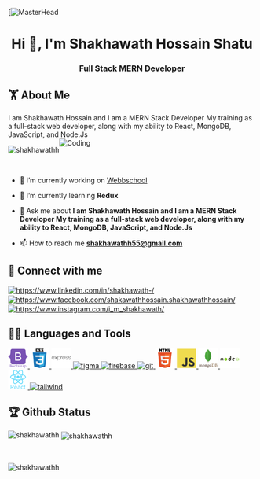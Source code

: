 [![MasterHead](	https://www.synergisticit.com/wp-content/uploads/2021/10/Jacksonville-Banner-mern-stack-training.jpg)
<h1 align="center">Hi 👋, I'm Shakhawath Hossain Shatu</h1>
<h3 align="center">Full Stack MERN Developer</h3>

## 🏋 About Me
I am Shakhawath Hossain and I am a MERN Stack Developer My training as a full-stack web developer, along with my ability to React, MongoDB, JavaScript, and Node.Js
<img align="right" alt="Coding" width="400" src="https://cdn.dribbble.com/users/1162077/screenshots/3848914/programmer.gif">


<p align="left"> <img src="https://komarev.com/ghpvc/?username=shakhawathh&label=Profile%20views&color=0e75b6&style=flat" alt="shakhawathh" /> </p>

<p align="left"> <a href="https://twitter.com/" target="blank"><img src="https://img.shields.io/twitter/follow/?logo=twitter&style=for-the-badge" alt="" /></a> </p>


- 🔭 I’m currently working on [Webbschool](https://webb-school-mission-2022.vercel.app/)

- 🌱 I’m currently learning **Redux**

- 💬 Ask me about **I am Shakhawath Hossain and I am a MERN Stack Developer My training as a full-stack web developer, along with my ability to React, MongoDB, JavaScript, and Node.Js**

- 📫 How to reach me **shakhawathh55@gmail.com**

 ## 🔗 Connect with me 
 
<p align="left">
<a href="https://linkedin.com/in/https://www.linkedin.com/in/shakhawath-/" target="blank"><img align="center" src="https://raw.githubusercontent.com/rahuldkjain/github-profile-readme-generator/master/src/images/icons/Social/linked-in-alt.svg" alt="https://www.linkedin.com/in/shakhawath-/" height="30" width="40" /></a>
 <a href="https://fb.com/https://www.facebook.com/shakawathhossain.shakhawathhossain/" target="blank"><img align="center" src="https://raw.githubusercontent.com/rahuldkjain/github-profile-readme-generator/master/src/images/icons/Social/facebook.svg" alt="https://www.facebook.com/shakawathhossain.shakhawathhossain/" height="30" width="40" /></a>
 <a href="https://instagram.com/https://www.instagram.com/i_m_shakhawath/" target="blank"><img align="center" src="https://raw.githubusercontent.com/rahuldkjain/github-profile-readme-generator/master/src/images/icons/Social/instagram.svg" alt="https://www.instagram.com/i_m_shakhawath/" height="30" width="40" /></a>
</p>

## 👨‍💻 Languages and Tools

<p align="left"> <a href="https://getbootstrap.com" target="_blank" rel="noreferrer"> 

<img src="https://raw.githubusercontent.com/devicons/devicon/master/icons/bootstrap/bootstrap-plain-wordmark.svg" alt="bootstrap" width="40" height="40"/> </a> <a href="https://www.w3schools.com/css/" target="_blank" rel="noreferrer"> <img src="https://raw.githubusercontent.com/devicons/devicon/master/icons/css3/css3-original-wordmark.svg" alt="css3" width="40" height="40"/> </a> <a href="https://expressjs.com" target="_blank" rel="noreferrer"> <img src="https://raw.githubusercontent.com/devicons/devicon/master/icons/express/express-original-wordmark.svg" alt="express" width="40" height="40"/> </a> <a href="https://www.figma.com/" target="_blank" rel="noreferrer"> <img src="https://www.vectorlogo.zone/logos/figma/figma-icon.svg" alt="figma" width="40" height="40"/> </a> <a href="https://firebase.google.com/" target="_blank" rel="noreferrer"> <img src="https://www.vectorlogo.zone/logos/firebase/firebase-icon.svg" alt="firebase" width="40" height="40"/> </a> <a href="https://git-scm.com/" target="_blank" rel="noreferrer"> <img src="https://www.vectorlogo.zone/logos/git-scm/git-scm-icon.svg" alt="git" width="40" height="40"/> </a> <a href="https://www.w3.org/html/" target="_blank" rel="noreferrer"> <img src="https://raw.githubusercontent.com/devicons/devicon/master/icons/html5/html5-original-wordmark.svg" alt="html5" width="40" height="40"/> </a> <a href="https://developer.mozilla.org/en-US/docs/Web/JavaScript" target="_blank" rel="noreferrer"> <img src="https://raw.githubusercontent.com/devicons/devicon/master/icons/javascript/javascript-original.svg" alt="javascript" width="40" height="40"/> </a> <a href="https://www.mongodb.com/" target="_blank" rel="noreferrer"> <img src="https://raw.githubusercontent.com/devicons/devicon/master/icons/mongodb/mongodb-original-wordmark.svg" alt="mongodb" width="40" height="40"/> </a> <a href="https://nodejs.org" target="_blank" rel="noreferrer"> <img src="https://raw.githubusercontent.com/devicons/devicon/master/icons/nodejs/nodejs-original-wordmark.svg" alt="nodejs" width="40" height="40"/> </a> <a href="https://reactjs.org/" target="_blank" rel="noreferrer"> <img src="https://raw.githubusercontent.com/devicons/devicon/master/icons/react/react-original-wordmark.svg" alt="react" width="40" height="40"/> </a> <a href="https://tailwindcss.com/" target="_blank" rel="noreferrer"> <img src="https://www.vectorlogo.zone/logos/tailwindcss/tailwindcss-icon.svg" alt="tailwind" width="40" height="40"/> </a> </p>

## 🏆 Github Status

<p><img align="left" src="https://github-readme-stats.vercel.app/api/top-langs?username=shakhawathh&show_icons=true&locale=en&layout=compact" alt="shakhawathh" /></p>

<p>&nbsp;<img align="center" src="https://github-readme-stats.vercel.app/api?username=shakhawathh&show_icons=true&locale=en" alt="shakhawathh" hight="40%" width="45%"/></p>
<br />
<p><img align="center" src="https://github-readme-streak-stats.herokuapp.com/?user=shakhawathh&" alt="shakhawathh" width="45%" /></p>

